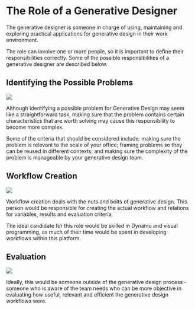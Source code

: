 # The Role of a Generative Designer

The generative designer is someone in charge of using, maintaining and exploring practical applications for generative design in their work environment. 

The role can involve one or more people, so it is important to define their responsibilities correctly. Some of the possible responsibilities of a generative designer are described below.

## Identifying the Possible Problems

![](../.gitbook/assets/therole1.png)

Although identifying a possible problem for Generative Design may seem like a straightforward task, making sure that the problem contains certain characteristics that are worth solving may cause this responsibility to become more complex. 

Some of the criteria that should be considered include: making sure the problem is relevant to the scale of your office; framing problems so they can be reused in different contexts; and making sure the complexity of the problem is manageable by your generative design team.

## Workflow Creation

![](../.gitbook/assets/therole2.png)

Workflow creation deals with the nuts and bolts of generative design. This person would be responsible for creating the actual workflow and relations for variables, results and evaluation criteria. 

The ideal candidate for this role would be skilled in Dynamo and visual programming, as much of their time would be spent in developing workflows within this platform.

## Evaluation

![](../.gitbook/assets/therole3.png)

Ideally, this would be someone outside of the generative design process - someone who is aware of the team needs who can be more objective in evaluating how useful, relevant and efficient the generative design workflows were.

